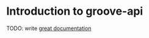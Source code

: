 # Introduction to groove-api

TODO: write [great documentation](http://jacobian.org/writing/what-to-write/)
